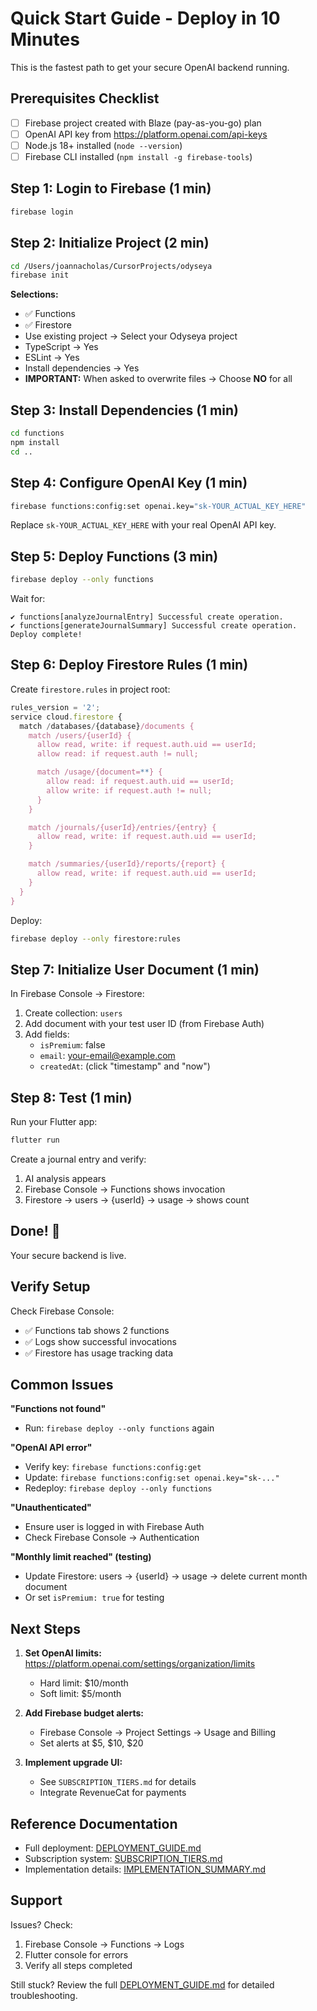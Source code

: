 # Quick Start Guide - Deploy in 10 Minutes

This is the fastest path to get your secure OpenAI backend running.

## Prerequisites Checklist

- [ ] Firebase project created with Blaze (pay-as-you-go) plan
- [ ] OpenAI API key from https://platform.openai.com/api-keys
- [ ] Node.js 18+ installed (`node --version`)
- [ ] Firebase CLI installed (`npm install -g firebase-tools`)

## Step 1: Login to Firebase (1 min)

```bash
firebase login
```

## Step 2: Initialize Project (2 min)

```bash
cd /Users/joannacholas/CursorProjects/odyseya
firebase init
```

**Selections:**
- ✅ Functions
- ✅ Firestore
- Use existing project → Select your Odyseya project
- TypeScript → Yes
- ESLint → Yes
- Install dependencies → Yes
- **IMPORTANT:** When asked to overwrite files → Choose **NO** for all

## Step 3: Install Dependencies (1 min)

```bash
cd functions
npm install
cd ..
```

## Step 4: Configure OpenAI Key (1 min)

```bash
firebase functions:config:set openai.key="sk-YOUR_ACTUAL_KEY_HERE"
```

Replace `sk-YOUR_ACTUAL_KEY_HERE` with your real OpenAI API key.

## Step 5: Deploy Functions (3 min)

```bash
firebase deploy --only functions
```

Wait for:
```
✔ functions[analyzeJournalEntry] Successful create operation.
✔ functions[generateJournalSummary] Successful create operation.
Deploy complete!
```

## Step 6: Deploy Firestore Rules (1 min)

Create `firestore.rules` in project root:

```javascript
rules_version = '2';
service cloud.firestore {
  match /databases/{database}/documents {
    match /users/{userId} {
      allow read, write: if request.auth.uid == userId;
      allow read: if request.auth != null;

      match /usage/{document=**} {
        allow read: if request.auth.uid == userId;
        allow write: if request.auth != null;
      }
    }

    match /journals/{userId}/entries/{entry} {
      allow read, write: if request.auth.uid == userId;
    }

    match /summaries/{userId}/reports/{report} {
      allow read, write: if request.auth.uid == userId;
    }
  }
}
```

Deploy:
```bash
firebase deploy --only firestore:rules
```

## Step 7: Initialize User Document (1 min)

In Firebase Console → Firestore:
1. Create collection: `users`
2. Add document with your test user ID (from Firebase Auth)
3. Add fields:
   - `isPremium`: false
   - `email`: your-email@example.com
   - `createdAt`: (click "timestamp" and "now")

## Step 8: Test (1 min)

Run your Flutter app:
```bash
flutter run
```

Create a journal entry and verify:
1. AI analysis appears
2. Firebase Console → Functions shows invocation
3. Firestore → users → {userId} → usage → shows count

## Done! 🎉

Your secure backend is live.

## Verify Setup

Check Firebase Console:
- ✅ Functions tab shows 2 functions
- ✅ Logs show successful invocations
- ✅ Firestore has usage tracking data

## Common Issues

**"Functions not found"**
- Run: `firebase deploy --only functions` again

**"OpenAI API error"**
- Verify key: `firebase functions:config:get`
- Update: `firebase functions:config:set openai.key="sk-..."`
- Redeploy: `firebase deploy --only functions`

**"Unauthenticated"**
- Ensure user is logged in with Firebase Auth
- Check Firebase Console → Authentication

**"Monthly limit reached" (testing)**
- Update Firestore: users → {userId} → usage → delete current month document
- Or set `isPremium: true` for testing

## Next Steps

1. **Set OpenAI limits:** https://platform.openai.com/settings/organization/limits
   - Hard limit: $10/month
   - Soft limit: $5/month

2. **Add Firebase budget alerts:**
   - Firebase Console → Project Settings → Usage and Billing
   - Set alerts at $5, $10, $20

3. **Implement upgrade UI:**
   - See `SUBSCRIPTION_TIERS.md` for details
   - Integrate RevenueCat for payments

## Reference Documentation

- Full deployment: [DEPLOYMENT_GUIDE.md](DEPLOYMENT_GUIDE.md)
- Subscription system: [SUBSCRIPTION_TIERS.md](SUBSCRIPTION_TIERS.md)
- Implementation details: [IMPLEMENTATION_SUMMARY.md](IMPLEMENTATION_SUMMARY.md)

## Support

Issues? Check:
1. Firebase Console → Functions → Logs
2. Flutter console for errors
3. Verify all steps completed

Still stuck? Review the full [DEPLOYMENT_GUIDE.md](DEPLOYMENT_GUIDE.md) for detailed troubleshooting.

